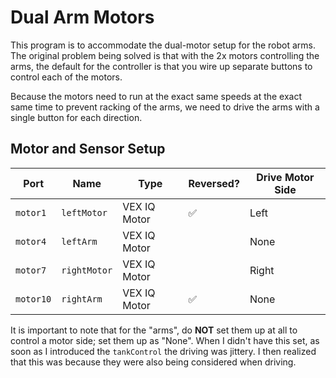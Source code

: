# Dual Arm Motors
This program is to accommodate the dual-motor setup for the robot arms.
The original problem being solved is that with the 2x motors controlling the arms,
the default for the controller is that you wire up separate buttons to control each
of the motors.

Because the motors need to run at the exact same speeds at the exact same time to prevent
racking of the arms, we need to drive the arms with a single button for each direction.

## Motor and Sensor Setup
|Port|Name|Type|Reversed?|Drive Motor Side|
|----|----|----|---------|----------------|
|`motor1`|`leftMotor`|VEX IQ Motor|✅|Left|
|`motor4`|`leftArm`|VEX IQ Motor||None|
|`motor7`|`rightMotor`|VEX IQ Motor||Right|
|`motor10`|`rightArm`|VEX IQ Motor|✅|None|

It is important to note that for the "arms", do **NOT** set them up at all to control a motor side; set them up as "None".
When I didn't have this set, as soon as I introduced the `tankControl` the driving was jittery. I then realized that this was
because they were also being considered when driving.
